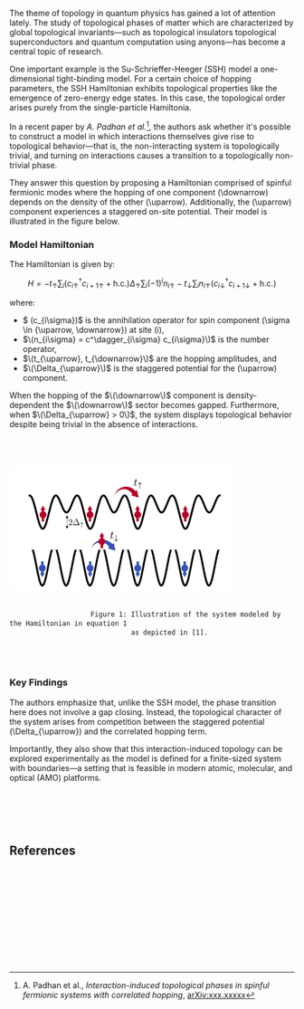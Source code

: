 
The theme of topology in quantum physics has gained a lot of attention lately. The study of topological phases of matter which are characterized by global topological invariants—such as topological insulators topological superconductors and quantum computation using anyons—has become a central topic of research.

One important example is the Su-Schrieffer-Heeger (SSH) model a one-dimensional tight-binding model. For a certain choice of hopping parameters, the SSH Hamiltonian exhibits topological properties like the emergence of zero-energy edge states. In this case, the topological order arises purely from the single-particle Hamiltonia.

In a recent paper by *A. Padhan et al.*[^1], the authors ask whether it's possible to construct a model in which interactions themselves give rise to topological behavior—that is, the non-interacting system is topologically trivial, and turning on interactions causes a transition to a topologically non-trivial phase.

They answer this question by proposing a Hamiltonian comprised of spinful fermionic modes where the hopping of one component \(\downarrow\) depends on the density of the other \(\uparrow\). Additionally, the \(\uparrow\) component experiences a staggered on-site potential. Their model is illustrated in the figure below.

### Model Hamiltonian

The Hamiltonian is given by:

$$
H = -t_{\uparrow} \sum_i \left(c^\dagger_{i\uparrow} c_{i+1\uparrow} + \text{h.c.}\right)  \Delta_{\uparrow} \sum_i (-1)^i n_{i\uparrow} - t_{\downarrow} \sum_i n_{i\uparrow} \left(c^\dagger_{i\downarrow} c_{i+1\downarrow} + \text{h.c.}\right)
$$

where:

- $ \(c_{i\sigma}\)$ is the annihilation operator for spin component \(\sigma \in \{\uparrow, \downarrow\}\) at site \(i\),
- $\(n_{i\sigma} = c^\dagger_{i\sigma} c_{i\sigma}\)$ is the number operator,
- $\(t_{\uparrow}, t_{\downarrow}\)$ are the hopping amplitudes, and
- $\(\Delta_{\uparrow}\)$ is the staggered potential for the \(\uparrow\) component.

When the hopping of the $\(\downarrow\)$ component is density-dependent the $\(\downarrow\)$ sector becomes gapped. Furthermore, when $\(\Delta_{\uparrow} > 0\)$, the system displays topological behavior despite being trivial in the absence of interactions. <br><br>
<br><br>




<a href="img/schemeCorrelatedHoppingTopology.png" target="_blank">
  <img class="centered-image" src="data/img/schemeCorrelatedHoppingTopology.png" alt="Hamiltonian Figure">
</a>
<br><br>

                        Figure 1: Illustration of the system modeled by the Hamiltonian in equation 1
                                  as depicted in [1].
<br><br>
### Key Findings

The authors emphasize that, unlike the SSH model, the phase transition here does not involve a gap closing. Instead, the topological character of the system arises from competition between the staggered potential \(\Delta_{\uparrow}\) and the correlated hopping term.

Importantly, they also show that this interaction-induced topology can be explored experimentally as the model is defined for a finite-sized system with boundaries—a setting that is feasible in modern atomic, molecular, and optical (AMO) platforms.


<br><br>
---
## References
[^1]: A. Padhan et al., *Interaction-induced topological phases in spinful fermionic systems with correlated hopping*, [arXiv:xxx.xxxxx](https://arxiv.org/abs/xxx.xxxxx)

<br><br>
<br><br>
<br><br>
<br><br>
<br><br>